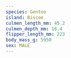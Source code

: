```yaml
---
species: Gentoo
island: Biscoe
culmen_length_mm: 45.2
culmen_depth_mm: 16.4
flipper_length_mm: 223
body_mass_g: 5950
sex: MALE
---
```

